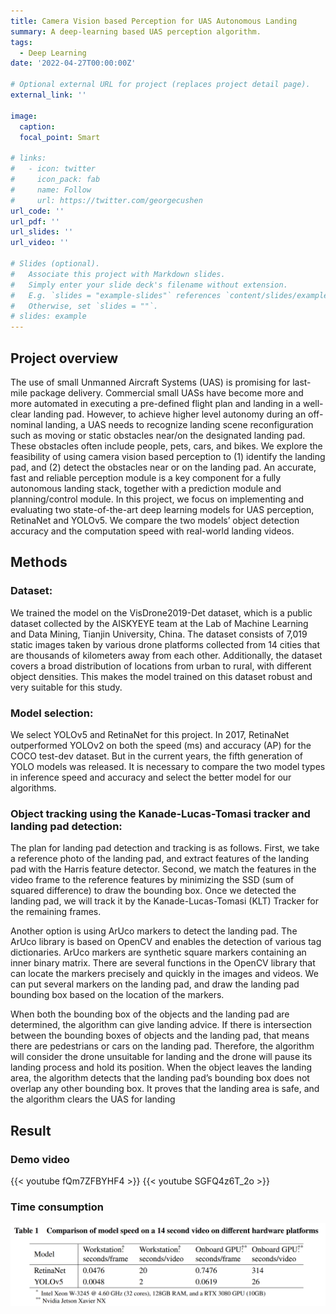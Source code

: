 ```yaml
---
title: Camera Vision based Perception for UAS Autonomous Landing
summary: A deep-learning based UAS perception algorithm.
tags:
  - Deep Learning
date: '2022-04-27T00:00:00Z'

# Optional external URL for project (replaces project detail page).
external_link: ''

image:
  caption: 
  focal_point: Smart

# links:
#   - icon: twitter
#     icon_pack: fab
#     name: Follow
#     url: https://twitter.com/georgecushen
url_code: ''
url_pdf: ''
url_slides: ''
url_video: ''

# Slides (optional).
#   Associate this project with Markdown slides.
#   Simply enter your slide deck's filename without extension.
#   E.g. `slides = "example-slides"` references `content/slides/example-slides.md`.
#   Otherwise, set `slides = ""`.
# slides: example
---
```


## Project overview

The use of small Unmanned Aircraft Systems (UAS) is promising for last-mile package delivery. Commercial small
UASs have become more and more automated in executing a pre-defined flight plan and landing in a well-clear landing
pad. However, to achieve higher level autonomy during an off-nominal landing, a UAS needs to recognize landing scene
reconfiguration such as moving or static obstacles near/on the designated landing pad. These obstacles often include
people, pets, cars, and bikes. We explore the feasibility of using camera vision based perception to (1) identify the
landing pad, and (2) detect the obstacles near or on the landing pad. An accurate, fast and reliable perception module is
a key component for a fully autonomous landing stack, together with a prediction module and planning/control module.
In this project, we focus on implementing and evaluating two state-of-the-art deep learning models for UAS perception,
RetinaNet and YOLOv5. We compare the two models’ object detection accuracy and the computation speed with
real-world landing videos. 

## Methods
### Dataset:
We trained the model on the VisDrone2019-Det dataset, which is a public dataset collected by the AISKYEYE
team at the Lab of Machine Learning and Data Mining, Tianjin University, China. The dataset consists of 7,019 static
images taken by various drone platforms collected from 14 cities that are thousands of kilometers away from each other.
Additionally, the dataset covers a broad distribution of locations from urban to rural, with different object densities. This
makes the model trained on this dataset robust and very suitable for this study.


### Model selection:
We select YOLOv5 and RetinaNet for this project. In 2017, RetinaNet outperformed YOLOv2 on both the speed (ms) and accuracy (AP) for the COCO test-dev
dataset. But in the current years, the fifth generation of YOLO models was released. It is necessary to compare the two model
types in inference speed and accuracy and select the better model for our algorithms.


### Object tracking using the Kanade-Lucas-Tomasi tracker and landing pad detection:
The plan for landing pad detection and tracking is as follows. First, we take a reference photo of the landing pad,
and extract features of the landing pad with the Harris feature detector. Second, we match the features in the video
frame to the reference features by minimizing the SSD (sum of squared difference) to draw the bounding box. Once we
detected the landing pad, we will track it by the Kanade-Lucas-Tomasi (KLT) Tracker for the remaining frames.


Another option is using ArUco markers to detect the landing pad. The ArUco library is based on OpenCV
and enables the detection of various tag dictionaries. ArUco markers are synthetic square markers containing an inner
binary matrix. There are several functions in the OpenCV library that can locate the markers precisely and quickly in
the images and videos. We can put several markers on the landing pad, and draw the landing pad bounding box based on
the location of the markers.


When both the bounding box of the objects and the landing pad are determined, the algorithm can give landing
advice. If there is intersection between the bounding boxes of objects and the landing pad, that means there are
pedestrians or cars on the landing pad. Therefore, the algorithm will consider the drone unsuitable for landing and the
drone will pause its landing process and hold its position. When the object leaves the landing area, the algorithm detects
that the landing pad’s bounding box does not overlap any other bounding box. It proves that the landing area is safe, and
the algorithm clears the UAS for landing


## Result

### Demo video
{{< youtube fQm7ZFBYHF4 >}}
{{< youtube SGFQ4z6T_2o >}}

### Time consumption
![Example image](/content/project/UAS%20vision%20and%20perception/time_table.png)

